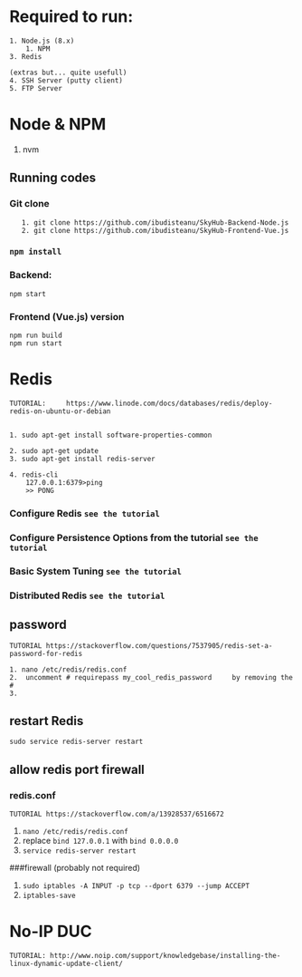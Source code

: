 # Required to run:

    1. Node.js (8.x)
        1. NPM
    3. Redis
    
    (extras but... quite usefull)
    4. SSH Server (putty client)
    5. FTP Server


#  Node & NPM
   1. nvm
  
   
## Running codes
   
### Git clone

```
   1. git clone https://github.com/ibudisteanu/SkyHub-Backend-Node.js
   2. git clone https://github.com/ibudisteanu/SkyHub-Frontend-Vue.js
````
   
### `npm install`
### Backend:
    npm start 
    
### Frontend (Vue.js) version
    npm run build
    npm run start
   
   
# Redis

    TUTORIAL:     https://www.linode.com/docs/databases/redis/deploy-redis-on-ubuntu-or-debian


    1. sudo apt-get install software-properties-common  
    
    2. sudo apt-get update
    3. sudo apt-get install redis-server
    
    4. redis-cli
        127.0.0.1:6379>ping
        >> PONG
    
### Configure Redis `see the tutorial`
### Configure Persistence Options from the tutorial `see the tutorial`
### Basic System Tuning `see the tutorial`

### Distributed Redis `see the tutorial`

## password  
    
    TUTORIAL https://stackoverflow.com/questions/7537905/redis-set-a-password-for-redis

    1. nano /etc/redis/redis.conf
    2.  uncomment # requirepass my_cool_redis_password     by removing the #
    3. 
    
## restart Redis
   `sudo service redis-server restart`
   
## allow redis port firewall

   ### redis.conf
    TUTORIAL https://stackoverflow.com/a/13928537/6516672
    
   1. `nano /etc/redis/redis.conf`
   2. replace `bind 127.0.0.1` with `bind 0.0.0.0`
   3. `service redis-server restart`
   
   ###firewall (probably not required)
   1. `sudo iptables -A INPUT -p tcp --dport 6379 --jump ACCEPT`
   2. `iptables-save`
   
# No-IP DUC

    TUTORIAL: http://www.noip.com/support/knowledgebase/installing-the-linux-dynamic-update-client/